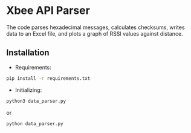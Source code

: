 # Xbee API Parser

The code parses hexadecimal messages, calculates checksums, writes data to an Excel file, and plots
a graph of RSSI values against distance.

## Installation
- Requirements:
```cmd
pip install -r requirements.txt
```
- Initializing:
```cmd
python3 data_parser.py
```
or
```cmd
python data_parser.py
```

